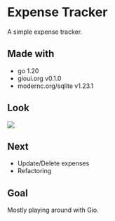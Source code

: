 # Expense Tracker
A simple expense tracker.

## Made with
- go 1.20
- gioui.org v0.1.0
- modernc.org/sqlite v1.23.1

## Look
![]("./expense_tracker.png")

## Next
- Update/Delete expenses
- Refactoring

## Goal
Mostly playing around with Gio.
